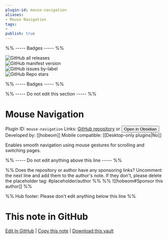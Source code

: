 ```yaml
---
plugin-id: mouse-navigation
aliases:
- Mouse Navigation
tags: 
- 
publish: true
---
```


%% ----- Badges ----- %%

![GitHub all releases](https://img.shields.io/github/downloads/hobeom/obsidian-mouse-navigation/total?color=573E7A&logo=github&style=for-the-badge)   
![GitHub manifest version](https://img.shields.io/github/manifest-json/v/hobeom/obsidian-mouse-navigation?color=573E7A&logo=github&style=for-the-badge)   
![GitHub issues by-label](https://img.shields.io/github/issues/hobeom/obsidian-mouse-navigation/help%20wanted?color=573E7A&logo=github&style=for-the-badge)   
![GitHub Repo stars](https://img.shields.io/github/stars/hobeom/obsidian-mouse-navigation?color=573E7A&logo=github&style=for-the-badge)

%% ----- Badges ----- %%

%% ----- Do not edit this section ----- %%

# Mouse Navigation

Plugin ID: `mouse-navigation`
Links: [GitHub repository](https://github.com/hobeom/obsidian-mouse-navigation) or [<button id=HH>Open in Obsidian</button>](obsidian://show-plugin?id=mouse-navigation)
Developed by: [[hobeom]]
Mobile compatible: [[Desktop-only plugins|No]]

Enables smooth navigation using mouse gestures for scrolling and switching pages.

%% ----- Do not edit anything above this line ----- %% 

%% Does the repository or author have any sponsoring links? Uncomment the next line and add them to the author's note. If they don't, please delete the placeholder tag: #placeholder/author %%
%% ![[hobeom#Sponsor this author]] %%

%% Hub footer: Please don't edit anything below this line %%

# This note in GitHub

<span class="git-footer">[Edit In GitHub](https://github.dev/obsidian-community/obsidian-hub/blob/main/02%20-%20Community%20Expansions/02.05%20All%20Community%20Expansions/Plugins/mouse-navigation.md "git-hub-edit-note") | [Copy this note](https://raw.githubusercontent.com/obsidian-community/obsidian-hub/main/02%20-%20Community%20Expansions/02.05%20All%20Community%20Expansions/Plugins/mouse-navigation.md "git-hub-copy-note") | [Download this vault](https://github.com/obsidian-community/obsidian-hub/archive/refs/heads/main.zip "git-hub-download-vault") </span>
